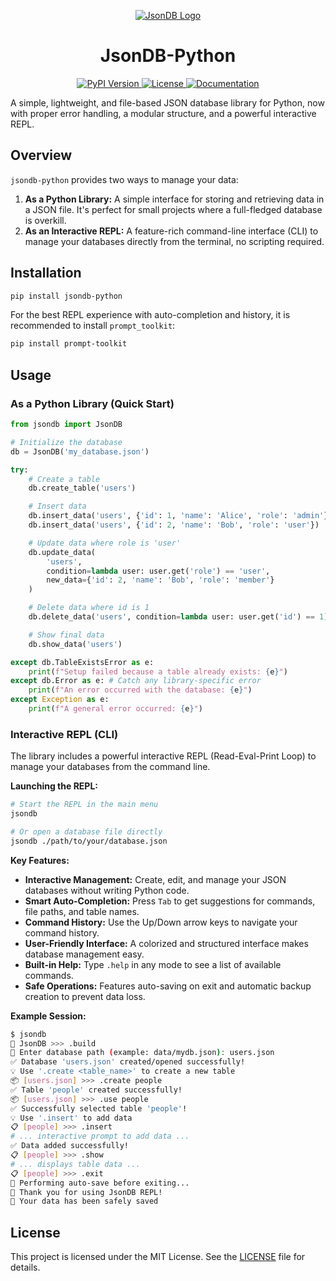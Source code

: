 <p align="center">
  <a href="https://pypi.org/project/jsondb-python">
    <img src="https://github.com/Elang-elang/JsonDB/blob/main/icons/icon2.png?raw=true" alt="JsonDB Logo">
  </a>
</p>

<h1 align="center">JsonDB-Python</h1>

<p align="center">
  <a href="https://pypi.org/project/jsondb-python">
    <img src="https://img.shields.io/pypi/v/jsondb-python.svg?label=PyPI" alt="PyPI Version">
  </a>
  <a href="https://github.com/Elang-elang/JsonDB-Python/blob/main/LICENSE">
    <img src="https://img.shields.io/badge/License-MIT-purple.svg" alt="License">
  </a>
  <a href="https://jsondb-docs.netlify.app">
    <img src="https://img.shields.io/badge/Documentation-passing-brightgreen" alt="Documentation">
  </a>
</p>

A simple, lightweight, and file-based JSON database library for Python, now with proper error handling, a modular structure, and a powerful interactive REPL.

## Overview

`jsondb-python` provides two ways to manage your data:

1.  **As a Python Library:** A simple interface for storing and retrieving data in a JSON file. It's perfect for small projects where a full-fledged database is overkill.
2.  **As an Interactive REPL:** A feature-rich command-line interface (CLI) to manage your databases directly from the terminal, no scripting required.

## Installation

```bash
pip install jsondb-python
```
For the best REPL experience with auto-completion and history, it is recommended to install `prompt_toolkit`:
```bash
pip install prompt-toolkit
```

## Usage

### As a Python Library (Quick Start)

```python
from jsondb import JsonDB

# Initialize the database
db = JsonDB('my_database.json')

try:
    # Create a table
    db.create_table('users')

    # Insert data
    db.insert_data('users', {'id': 1, 'name': 'Alice', 'role': 'admin'})
    db.insert_data('users', {'id': 2, 'name': 'Bob', 'role': 'user'})

    # Update data where role is 'user'
    db.update_data(
        'users',
        condition=lambda user: user.get('role') == 'user',
        new_data={'id': 2, 'name': 'Bob', 'role': 'member'}
    )

    # Delete data where id is 1
    db.delete_data('users', condition=lambda user: user.get('id') == 1)

    # Show final data
    db.show_data('users')

except db.TableExistsError as e:
    print(f"Setup failed because a table already exists: {e}")
except db.Error as e: # Catch any library-specific error
    print(f"An error occurred with the database: {e}")
except Exception as e:
    print(f"A general error occurred: {e}")

```

### Interactive REPL (CLI)

The library includes a powerful interactive REPL (Read-Eval-Print Loop) to manage your databases from the command line.

**Launching the REPL:**

```bash
# Start the REPL in the main menu
jsondb

# Or open a database file directly
jsondb ./path/to/your/database.json
```

**Key Features:**

*   **Interactive Management:** Create, edit, and manage your JSON databases without writing Python code.
*   **Smart Auto-Completion:** Press `Tab` to get suggestions for commands, file paths, and table names.
*   **Command History:** Use the Up/Down arrow keys to navigate your command history.
*   **User-Friendly Interface:** A colorized and structured interface makes database management easy.
*   **Built-in Help:** Type `.help` in any mode to see a list of available commands.
*   **Safe Operations:** Features auto-saving on exit and automatic backup creation to prevent data loss.

**Example Session:**

```bash
$ jsondb
🌟 JsonDB >>> .build
📁 Enter database path (example: data/mydb.json): users.json
✅ Database 'users.json' created/opened successfully!
💡 Use '.create <table_name>' to create a new table
📦 [users.json] >>> .create people
✅ Table 'people' created successfully!
📦 [users.json] >>> .use people
✅ Successfully selected table 'people'!
💡 Use '.insert' to add data
📋 [people] >>> .insert
# ... interactive prompt to add data ...
✅ Data added successfully!
📋 [people] >>> .show
# ... displays table data ...
📋 [people] >>> .exit
💾 Performing auto-save before exiting...
👋 Thank you for using JsonDB REPL!
💾 Your data has been safely saved
```

## License

This project is licensed under the MIT License. See the [LICENSE](https://github.com/Elang-elang/JsonDB-Python/blob/main/LICENSE) file for details.
